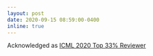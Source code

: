 ```yaml
---
layout: post
date: 2020-09-15 08:59:00-0400
inline: true
---
```


Acknowledged as [ICML 2020 Top 33% Reviewer](fun/Hongyuan_ICML_Certificate.pdf)